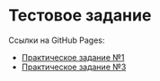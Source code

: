 # Тестовое задание


Ссылки на GitHub Pages:
  - [Практическое задание №1](https://vladislavaa.github.io/BC-test-task/practice/practice-1/)
  - [Практическое задание №3](https://vladislavaa.github.io/BC-test-task/practice/practice-3/)

